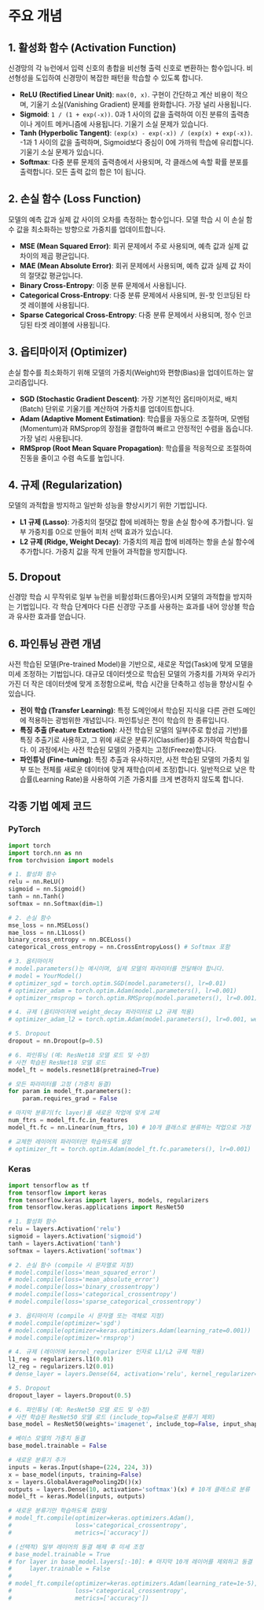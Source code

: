 # 주요 개념

## 1. 활성화 함수 (Activation Function)

신경망의 각 뉴런에서 입력 신호의 총합을 비선형 출력 신호로 변환하는 함수입니다. 비선형성을 도입하여 신경망이 복잡한 패턴을 학습할 수 있도록 합니다.

- **ReLU (Rectified Linear Unit)**: `max(0, x)`. 구현이 간단하고 계산 비용이 적으며, 기울기 소실(Vanishing Gradient) 문제를 완화합니다. 가장 널리 사용됩니다.
- **Sigmoid**: `1 / (1 + exp(-x))`. 0과 1 사이의 값을 출력하여 이진 분류의 출력층이나 게이트 메커니즘에 사용됩니다. 기울기 소실 문제가 있습니다.
- **Tanh (Hyperbolic Tangent)**: `(exp(x) - exp(-x)) / (exp(x) + exp(-x))`. -1과 1 사이의 값을 출력하며, Sigmoid보다 중심이 0에 가까워 학습에 유리합니다. 기울기 소실 문제가 있습니다.
- **Softmax**: 다중 분류 문제의 출력층에서 사용되며, 각 클래스에 속할 확률 분포를 출력합니다. 모든 출력 값의 합은 1이 됩니다.

## 2. 손실 함수 (Loss Function)

모델의 예측 값과 실제 값 사이의 오차를 측정하는 함수입니다. 모델 학습 시 이 손실 함수 값을 최소화하는 방향으로 가중치를 업데이트합니다.

- **MSE (Mean Squared Error)**: 회귀 문제에서 주로 사용되며, 예측 값과 실제 값 차이의 제곱 평균입니다.
- **MAE (Mean Absolute Error)**: 회귀 문제에서 사용되며, 예측 값과 실제 값 차이의 절댓값 평균입니다.
- **Binary Cross-Entropy**: 이중 분류 문제에서 사용됩니다.
- **Categorical Cross-Entropy**: 다중 분류 문제에서 사용되며, 원-핫 인코딩된 타겟 레이블에 사용됩니다.
- **Sparse Categorical Cross-Entropy**: 다중 분류 문제에서 사용되며, 정수 인코딩된 타겟 레이블에 사용됩니다.

## 3. 옵티마이저 (Optimizer)

손실 함수를 최소화하기 위해 모델의 가중치(Weight)와 편향(Bias)을 업데이트하는 알고리즘입니다.

- **SGD (Stochastic Gradient Descent)**: 가장 기본적인 옵티마이저로, 배치(Batch) 단위로 기울기를 계산하여 가중치를 업데이트합니다.
- **Adam (Adaptive Moment Estimation)**: 학습률을 자동으로 조절하며, 모멘텀(Momentum)과 RMSprop의 장점을 결합하여 빠르고 안정적인 수렴을 돕습니다. 가장 널리 사용됩니다.
- **RMSprop (Root Mean Square Propagation)**: 학습률을 적응적으로 조절하여 진동을 줄이고 수렴 속도를 높입니다.

## 4. 규제 (Regularization)

모델의 과적합을 방지하고 일반화 성능을 향상시키기 위한 기법입니다.

- **L1 규제 (Lasso)**: 가중치의 절댓값 합에 비례하는 항을 손실 함수에 추가합니다. 일부 가중치를 0으로 만들어 피처 선택 효과가 있습니다.
- **L2 규제 (Ridge, Weight Decay)**: 가중치의 제곱 합에 비례하는 항을 손실 함수에 추가합니다. 가중치 값을 작게 만들어 과적합을 방지합니다.

## 5. Dropout

신경망 학습 시 무작위로 일부 뉴런을 비활성화(드롭아웃)시켜 모델의 과적합을 방지하는 기법입니다. 각 학습 단계마다 다른 신경망 구조를 사용하는 효과를 내어 앙상블 학습과 유사한 효과를 얻습니다.

## 6. 파인튜닝 관련 개념

사전 학습된 모델(Pre-trained Model)을 기반으로, 새로운 작업(Task)에 맞게 모델을 미세 조정하는 기법입니다. 대규모 데이터셋으로 학습된 모델의 가중치를 가져와 우리가 가진 더 작은 데이터셋에 맞게 조정함으로써, 학습 시간을 단축하고 성능을 향상시킬 수 있습니다.

- **전이 학습 (Transfer Learning)**: 특정 도메인에서 학습된 지식을 다른 관련 도메인에 적용하는 광범위한 개념입니다. 파인튜닝은 전이 학습의 한 종류입니다.
- **특징 추출 (Feature Extraction)**: 사전 학습된 모델의 일부(주로 합성곱 기반)를 특징 추출기로 사용하고, 그 위에 새로운 분류기(Classifier)를 추가하여 학습합니다. 이 과정에서는 사전 학습된 모델의 가중치는 고정(Freeze)합니다.
- **파인튜닝 (Fine-tuning)**: 특징 추출과 유사하지만, 사전 학습된 모델의 가중치 일부 또는 전체를 새로운 데이터에 맞게 재학습(미세 조정)합니다. 일반적으로 낮은 학습률(Learning Rate)을 사용하여 기존 가중치를 크게 변경하지 않도록 합니다.

## 각종 기법 예제 코드

### PyTorch

```python
import torch
import torch.nn as nn
from torchvision import models

# 1. 활성화 함수
relu = nn.ReLU()
sigmoid = nn.Sigmoid()
tanh = nn.Tanh()
softmax = nn.Softmax(dim=1)

# 2. 손실 함수
mse_loss = nn.MSELoss()
mae_loss = nn.L1Loss()
binary_cross_entropy = nn.BCELoss()
categorical_cross_entropy = nn.CrossEntropyLoss() # Softmax 포함

# 3. 옵티마이저
# model.parameters()는 예시이며, 실제 모델의 파라미터를 전달해야 합니다.
# model = YourModel()
# optimizer_sgd = torch.optim.SGD(model.parameters(), lr=0.01)
# optimizer_adam = torch.optim.Adam(model.parameters(), lr=0.001)
# optimizer_rmsprop = torch.optim.RMSprop(model.parameters(), lr=0.001)

# 4. 규제 (옵티마이저에 weight_decay 파라미터로 L2 규제 적용)
# optimizer_adam_l2 = torch.optim.Adam(model.parameters(), lr=0.001, weight_decay=1e-5)

# 5. Dropout
dropout = nn.Dropout(p=0.5)

# 6. 파인튜닝 (예: ResNet18 모델 로드 및 수정)
# 사전 학습된 ResNet18 모델 로드
model_ft = models.resnet18(pretrained=True)

# 모든 파라미터를 고정 (가중치 동결)
for param in model_ft.parameters():
    param.requires_grad = False

# 마지막 분류기(fc layer)를 새로운 작업에 맞게 교체
num_ftrs = model_ft.fc.in_features
model_ft.fc = nn.Linear(num_ftrs, 10) # 10개 클래스로 분류하는 작업으로 가정

# 교체한 레이어의 파라미터만 학습하도록 설정
# optimizer_ft = torch.optim.Adam(model_ft.fc.parameters(), lr=0.001)
```

### Keras

```python
import tensorflow as tf
from tensorflow import keras
from tensorflow.keras import layers, models, regularizers
from tensorflow.keras.applications import ResNet50

# 1. 활성화 함수
relu = layers.Activation('relu')
sigmoid = layers.Activation('sigmoid')
tanh = layers.Activation('tanh')
softmax = layers.Activation('softmax')

# 2. 손실 함수 (compile 시 문자열로 지정)
# model.compile(loss='mean_squared_error')
# model.compile(loss='mean_absolute_error')
# model.compile(loss='binary_crossentropy')
# model.compile(loss='categorical_crossentropy')
# model.compile(loss='sparse_categorical_crossentropy')

# 3. 옵티마이저 (compile 시 문자열 또는 객체로 지정)
# model.compile(optimizer='sgd')
# model.compile(optimizer=keras.optimizers.Adam(learning_rate=0.001))
# model.compile(optimizer='rmsprop')

# 4. 규제 (레이어에 kernel_regularizer 인자로 L1/L2 규제 적용)
l1_reg = regularizers.l1(0.01)
l2_reg = regularizers.l2(0.01)
# dense_layer = layers.Dense(64, activation='relu', kernel_regularizer=l2_reg)

# 5. Dropout
dropout_layer = layers.Dropout(0.5)

# 6. 파인튜닝 (예: ResNet50 모델 로드 및 수정)
# 사전 학습된 ResNet50 모델 로드 (include_top=False로 분류기 제외)
base_model = ResNet50(weights='imagenet', include_top=False, input_shape=(224, 224, 3))

# 베이스 모델의 가중치 동결
base_model.trainable = False

# 새로운 분류기 추가
inputs = keras.Input(shape=(224, 224, 3))
x = base_model(inputs, training=False)
x = layers.GlobalAveragePooling2D()(x)
outputs = layers.Dense(10, activation='softmax')(x) # 10개 클래스로 분류
model_ft = keras.Model(inputs, outputs)

# 새로운 분류기만 학습하도록 컴파일
# model_ft.compile(optimizer=keras.optimizers.Adam(),
#                  loss='categorical_crossentropy',
#                  metrics=['accuracy'])

# (선택적) 일부 레이어의 동결 해제 후 미세 조정
# base_model.trainable = True
# for layer in base_model.layers[:-10]: # 마지막 10개 레이어를 제외하고 동결
#     layer.trainable = False
#
# model_ft.compile(optimizer=keras.optimizers.Adam(learning_rate=1e-5), # 낮은 학습률 사용
#                  loss='categorical_crossentropy',
#                  metrics=['accuracy'])
```
